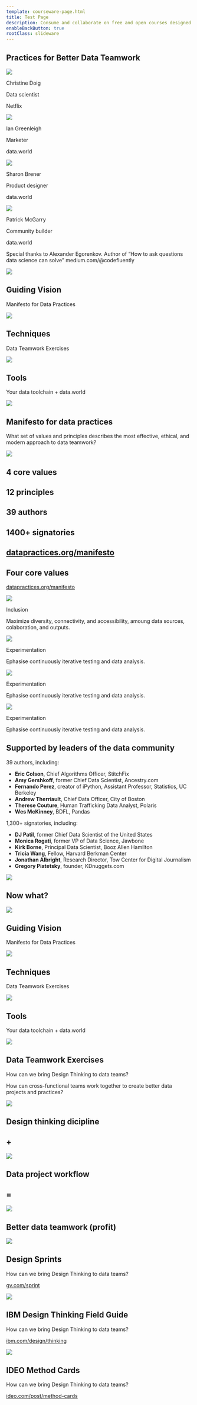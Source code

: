 ```yaml
---
template: courseware-page.html
title: Test Page
description: Consume and collaborate on free and open courses designed to help everyone from the novice to the expert data practitioner.
enableBackButton: true
rootClass: slideware
---
```


<!--
Even though this file is a markdown file please use html.
Each section below represents a slide.
Use divs (with classes: .full, .half, .one-third, .one-fourth)
inside each section to organize your) content.
-->

<section data-background="#0747A6">
  <div class="full">
    <h1 class="color-white">Practices for Better Data Teamwork</h1>
  </div>
</section>

<section>
  <div class="one-fourth">
    <img src="/images/courses/1_1/christine.png"/>
    <p class="bold">Christine Doig</p>
    <p>Data scientist</p>
    <p>Netflix</p>
  </div>
  <div class="one-fourth">
    <img src="/images/courses/1_1/ian.png"/>
    <p class="bold">Ian Greenleigh</p>
    <p>Marketer</p>
    <p>data.world</p>
  </div>
  <div class="one-fourth">
    <img src="/images/courses/1_1/sharon.png"/>
    <p class="bold">Sharon Brener</p>
    <p>Product designer</p>
    <p>data.world</p>
  </div>
  <div class="one-fourth">
    <img src="/images/courses/1_1/patrick.png"/>
    <p class="bold">Patrick McGarry</p>
    <p>Community builder</p>
    <p>data.world</p>
  </div>
  <div class="full">
    <p class="smaller light">Special thanks to Alexander Egorenkov. Author of “How to ask questions data science can solve” medium.com/@codefluently</p>
  </div>
</section>

<section>
    <div class="one-third">
      <img class="no-shadow" src="/images/courses/1_1/guiding.png"/>
      <h2>Guiding Vision</h4>
      <p>Manifesto for Data Practices</p>
    </div>
    <div class="one-third">
      <img class="no-shadow" src="/images/courses/1_1/techniques.png"/>
      <h2>Techniques</h4>
      <p>Data Teamwork Exercises</p>
    </div>
    <div class="one-third">
      <img class="no-shadow" src="/images/courses/1_1/tools.png"/>
      <h2>Tools</h4>
      <p>Your data toolchain + data.world </p>
    </div>
</section>

<section>
  <div class="full">
    <img class="no-shadow one-quarter-image-size" src="/images/courses/1_1/guiding.png"/>
    <h2 class="larger">Manifesto for data practices</h2>
    <p>What set of values and principles describes the most effective, ethical, and modern approach to data teamwork?</p>
  </div>
</section>

<section class="align-middle">
    <div class="half background-color-dark">
      <img src="/images/courses/1_1/manifesto-browser.png"/>
    </div>
    <div class="half text-align-left">
      <h2>4 core values</h2>
      <h2>12 principles</h2>
      <h2>39 authors</h2>
      <h2>1400+ signatories</h2>
      <h2><a href="http://datapractices.org/manifesto">datapractices.org/manifesto</a></h2>
    </div>
</section>

<section>
  <div class="full">
    <h2 class="larger">Four core values</h2>
    <p><a href="http://datapractices.org/manifesto">datapractices.org/manifesto</a></p>
  </div>

  <div class="one-fourth">
    <img class="no-shadow one-quarter-image-size" src="/images/courses/1_1/heart-hand.png"/>
    <p class="larger bold">Inclusion</p>
    <p class="smaller">Maximize diversity, connectivity, and accessibility, amoung data sources, colaboration, and outputs.</p>
  </div>

  <div class="one-fourth">
    <img class="one-quarter-image-size no-shadow" src="/images/courses/1_1/beaker-icon.png"/>
    <p class="larger bold">Experimentation</p>
    <p class="smaller">Ephasise continuously iterative testing and data analysis.</p>
  </div>

  <div class="one-fourth">
    <img class="one-quarter-image-size no-shadow" src="/images/courses/1_1/clipboard-icon.png"/>
    <p class="larger bold">Experimentation</p>
    <p class="smaller">Ephasise continuously iterative testing and data analysis.</p>
  </div>

  <div class="one-fourth">
    <img class="one-quarter-image-size no-shadow" src="/images/courses/1_1/graph-icon.png"/>
    <p class="larger bold">Experimentation</p>
    <p class="smaller">Ephasise continuously iterative testing and data analysis.</p>
  </div>
</section>

<section>
  <div class="full">
    <h2 class="larger">Supported by leaders of the data community</h2>
  </div>
  <div class="half text-align-left">
    <p class="bold">39 authors, including:</p>
    <ul>
      <li><b>Eric Colson</b>, Chief Algorithms Officer, StitchFix</li>
      <li><b>Amy Gershkoff</b>, former Chief Data Scientist, Ancestry.com</li>
      <li><b>Fernando Perez</b>, creator of iPython, Assistant Professor, Statistics, UC Berkeley</li>
      <li><b>Andrew Therriault</b>, Chief Data Officer, City of Boston </li>
      <li><b>Therese Couture</b>, Human Trafficking Data Analyst, Polaris</li>
      <li><b>Wes McKinney</b>, BDFL, Pandas</li>
    </ul>
  </div>
  <div class="half text-align-left">
    <p class="bold">1,300+ signatories, including:</p>
    <ul>
      <li><b>DJ Patil</b>, former Chief Data Scientist of the United States</li>
      <li><b>Monica Rogati</b>, former VP of Data Science, Jawbone</li>
      <li><b>Kirk Borne</b>, Principal Data Scientist, Booz Allen Hamilton</li>
      <li><b>Tricia Wang</b>, Fellow, Harvard Berkman Center </li>
      <li><b>Jonathan Albright</b>, Research Director, Tow Center for Digital Journalism</li>
      <li><b>Gregory Piatetsky</b>, founder, KDnuggets.com</li>
    </ul>
  </div>
</section>

<section>
  <div class="full">
    <img class="no-shadow" src="/images/courses/1_1/browsers.png"/>
  </div>
  <div class="full">
    <h2 class="larger">Now what?</h2>
  </div>
</section>

<section>
    <div class="one-third muted">
      <img class="no-shadow" src="/images/courses/1_1/guiding.png"/>
      <h2>Guiding Vision</h4>
      <p>Manifesto for Data Practices</p>
    </div>
    <div class="one-third">
      <img class="no-shadow" src="/images/courses/1_1/techniques.png"/>
      <h2>Techniques</h4>
      <p>Data Teamwork Exercises</p>
    </div>
    <div class="one-third muted">
      <img class="no-shadow" src="/images/courses/1_1/tools.png"/>
      <h2>Tools</h4>
      <p>Your data toolchain + data.world </p>
    </div>
</section>

<section>
  <div class="full">
    <img class="no-shadow one-quarter-image-size" src="/images/courses/1_1/techniques.png"/>
    <h2 class="larger">Data Teamwork Exercises</h2>
    <p>How can we bring Design Thinking to data teams?</p>
    <p>How can cross-functional teams work together to create better data projects and practices?</p>
  </div>
</section>

<section class="align-middle">
  <div class="one-fifth">
    <img class="no-shadow" src="/images/courses/1_1/brain-cloud.png"/>
    <h2>Design thinking dicipline</h2>
  </div>
  <div class="one-fifth">
    <h1 class="larger bold">+</h1>
  </div>
  <div class="one-fifth">
    <img class="no-shadow" src="/images/courses/1_1/tools-icon.png"/>
    <h2>Data project workflow</h2>
  </div>
  <div class="one-fifth">
    <h1 class="larger bold">=</h1>
  </div>
  <div class="one-fifth">
    <img class="no-shadow" src="/images/courses/1_1/trophy-icon.png"/>
    <h2>Better data teamwork <span class="thin">(profit)</span></h2>
  </div>
</section>

<section>
  <div class="one-third">
    <img class="no-shadow" src="/images/courses/1_1/timer.png"/>
    <h2>Design Sprints</h2>
    <p>How can we bring Design Thinking to data teams?</p>
    <p><a href="http://gv.com/sprint">gv.com/sprint</a></p>
  </div>
  <div class="one-third">
    <img class="no-shadow" src="/images/courses/1_1/field-guide.png"/>
    <h2>IBM Design Thinking Field Guide</h2>
    <p>How can we bring Design Thinking to data teams?</p>
    <p><a href="http://ibm.com/design/thinking">ibm.com/design/thinking</a></p>
  </div>
  <div class="one-third">
    <img class="no-shadow" src="/images/courses/1_1/design-cards.png"/>
    <h2>IDEO Method Cards</h2>
    <p>How can we bring Design Thinking to data teams?</p>
    <p><a href="http://ideo.com/post/method-cards">ideo.com/post/method-cards</a></p>
  </div>
</section>
